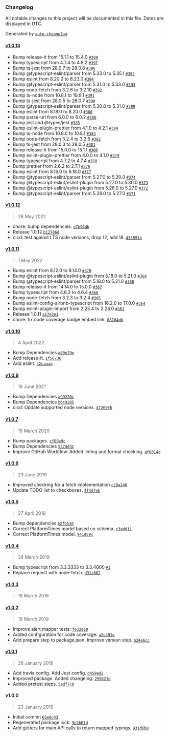 ### Changelog

All notable changes to this project will be documented in this file. Dates are displayed in UTC.

Generated by [`auto-changelog`](https://github.com/CookPete/auto-changelog).

#### [v1.0.13](https://github.com/Codex-/metro-info/compare/v1.0.12...v1.0.13)

- Bump release-it from 15.1.1 to 15.4.0 [`#398`](https://github.com/Codex-/metro-info/pull/398)
- Bump typescript from 4.7.4 to 4.8.2 [`#397`](https://github.com/Codex-/metro-info/pull/397)
- Bump ts-jest from 28.0.7 to 28.0.8 [`#396`](https://github.com/Codex-/metro-info/pull/396)
- Bump @typescript-eslint/parser from 5.33.0 to 5.35.1 [`#395`](https://github.com/Codex-/metro-info/pull/395)
- Bump eslint from 8.20.0 to 8.23.0 [`#394`](https://github.com/Codex-/metro-info/pull/394)
- Bump @typescript-eslint/parser from 5.31.0 to 5.33.0 [`#393`](https://github.com/Codex-/metro-info/pull/393)
- Bump node-fetch from 3.2.6 to 3.2.10 [`#392`](https://github.com/Codex-/metro-info/pull/392)
- Bump ts-node from 10.8.1 to 10.9.1 [`#391`](https://github.com/Codex-/metro-info/pull/391)
- Bump ts-jest from 28.0.5 to 28.0.7 [`#390`](https://github.com/Codex-/metro-info/pull/390)
- Bump @typescript-eslint/parser from 5.30.0 to 5.31.0 [`#389`](https://github.com/Codex-/metro-info/pull/389)
- Bump eslint from 8.18.0 to 8.20.0 [`#388`](https://github.com/Codex-/metro-info/pull/388)
- Bump parse-url from 6.0.0 to 6.0.2 [`#386`](https://github.com/Codex-/metro-info/pull/386)
- Bump jest and @types/jest [`#385`](https://github.com/Codex-/metro-info/pull/385)
- Bump eslint-plugin-prettier from 4.1.0 to 4.2.1 [`#384`](https://github.com/Codex-/metro-info/pull/384)
- Bump ts-node from 10.8.0 to 10.8.1 [`#383`](https://github.com/Codex-/metro-info/pull/383)
- Bump node-fetch from 3.2.4 to 3.2.6 [`#382`](https://github.com/Codex-/metro-info/pull/382)
- Bump ts-jest from 28.0.3 to 28.0.5 [`#381`](https://github.com/Codex-/metro-info/pull/381)
- Bump release-it from 15.0.0 to 15.1.1 [`#380`](https://github.com/Codex-/metro-info/pull/380)
- Bump eslint-plugin-prettier from 4.0.0 to 4.1.0 [`#379`](https://github.com/Codex-/metro-info/pull/379)
- Bump typescript from 4.7.2 to 4.7.4 [`#378`](https://github.com/Codex-/metro-info/pull/378)
- Bump prettier from 2.6.2 to 2.7.1 [`#376`](https://github.com/Codex-/metro-info/pull/376)
- Bump eslint from 8.16.0 to 8.18.0 [`#377`](https://github.com/Codex-/metro-info/pull/377)
- Bump @typescript-eslint/parser from 5.27.0 to 5.30.0 [`#374`](https://github.com/Codex-/metro-info/pull/374)
- Bump @typescript-eslint/eslint-plugin from 5.27.0 to 5.30.0 [`#373`](https://github.com/Codex-/metro-info/pull/373)
- Bump @typescript-eslint/eslint-plugin from 5.26.0 to 5.27.0 [`#372`](https://github.com/Codex-/metro-info/pull/372)
- Bump @typescript-eslint/parser from 5.26.0 to 5.27.0 [`#371`](https://github.com/Codex-/metro-info/pull/371)

#### [v1.0.12](https://github.com/Codex-/metro-info/compare/v1.0.11...v1.0.12)

> 28 May 2022

- chore: bump dependencies. [`e7b96db`](https://github.com/Codex-/metro-info/commit/e7b96db42faac0d7dddb9d2adf302dfd557c4cce)
- Release 1.0.12 [`b12706d`](https://github.com/Codex-/metro-info/commit/b12706dc8a23e7b5377a583e631d79d3ffe88882)
- cicd: test against LTS node versions, drop 12, add 18. [`435891a`](https://github.com/Codex-/metro-info/commit/435891ab4bf59106e17d83408b57af495e3eab69)

#### [v1.0.11](https://github.com/Codex-/metro-info/compare/v1.0.10...v1.0.11)

> 1 May 2022

- Bump eslint from 8.12.0 to 8.14.0 [`#370`](https://github.com/Codex-/metro-info/pull/370)
- Bump @typescript-eslint/eslint-plugin from 5.18.0 to 5.21.0 [`#369`](https://github.com/Codex-/metro-info/pull/369)
- Bump @typescript-eslint/parser from 5.18.0 to 5.21.0 [`#368`](https://github.com/Codex-/metro-info/pull/368)
- Bump release-it from 14.14.0 to 15.0.0 [`#367`](https://github.com/Codex-/metro-info/pull/367)
- Bump typescript from 4.6.3 to 4.6.4 [`#366`](https://github.com/Codex-/metro-info/pull/366)
- Bump node-fetch from 3.2.3 to 3.2.4 [`#365`](https://github.com/Codex-/metro-info/pull/365)
- Bump eslint-config-airbnb-typescript from 16.2.0 to 17.0.0 [`#364`](https://github.com/Codex-/metro-info/pull/364)
- Bump eslint-plugin-import from 2.25.4 to 2.26.0 [`#363`](https://github.com/Codex-/metro-info/pull/363)
- Release 1.0.11 [`a17e3e1`](https://github.com/Codex-/metro-info/commit/a17e3e1a65813a37b6bd9e975ff462f354499090)
- chore: fix code coverage badge embed link. [`08104db`](https://github.com/Codex-/metro-info/commit/08104db1d2c8ed28a44e6e2b822bc2aa7bf4856d)

#### [v1.0.10](https://github.com/Codex-/metro-info/compare/v1.0.9...v1.0.10)

> 4 April 2022

- Bump Dependencies [`a80e29e`](https://github.com/Codex-/metro-info/commit/a80e29edad3336344b574a1b0ce9cc6324e5ec0e)
- Add release-it. [`1f56736`](https://github.com/Codex-/metro-info/commit/1f56736f9a37ac453fb66a3b0a57033436ac65dd)
- Add eslint. [`42caaae`](https://github.com/Codex-/metro-info/commit/42caaae49c4bec4f44063763c535813fdeb7fe14)

#### [v1.0.9](https://github.com/Codex-/metro-info/compare/v1.0.7...v1.0.9)

> 16 June 2021

- Bump Dependencies [`a99220c`](https://github.com/Codex-/metro-info/commit/a99220cb7c0112f52ca2dcd02d82956e03a80c31)
- Bump Dependencies [`b6c9285`](https://github.com/Codex-/metro-info/commit/b6c928560edd331bdeb70ae27d0767ec2c641750)
- cicd: Update supported node versions. [`47269fb`](https://github.com/Codex-/metro-info/commit/47269fb78923cfbfd4849e227c964480ed4866db)

#### [v1.0.7](https://github.com/Codex-/metro-info/compare/v1.0.6...v1.0.7)

> 15 March 2020

- Bump packages. [`cf09e9c`](https://github.com/Codex-/metro-info/commit/cf09e9cb7146afe2abee31e1fa07ef38ecd9f595)
- Bump Dependencies [`537dd32`](https://github.com/Codex-/metro-info/commit/537dd32270b9c055143617030e0f2544178287f2)
- Improve GitHub Workflow. Added linting and format checking. [`af6814c`](https://github.com/Codex-/metro-info/commit/af6814c9511dfdc9e339a6baf3ac10b7800618cc)

#### [v1.0.6](https://github.com/Codex-/metro-info/compare/v1.0.5...v1.0.6)

> 23 June 2019

- Improved checking for a fetch implementation [`c28a240`](https://github.com/Codex-/metro-info/commit/c28a240946ca2310336b27c8e4f08495ef74b1ca)
- Update TODO list to checkboxes. [`4f4dfeb`](https://github.com/Codex-/metro-info/commit/4f4dfeb1f658f17b731a1a7f98fb7221750d0f3f)

#### [v1.0.5](https://github.com/Codex-/metro-info/compare/v1.0.4...v1.0.5)

> 27 April 2019

- Bump dependencies [`62fb53d`](https://github.com/Codex-/metro-info/commit/62fb53d693a36e19a1723f46741b2074049c3eb5)
- Correct PlatformTimes model based on schema. [`c3add11`](https://github.com/Codex-/metro-info/commit/c3add1199f2bd145ad68670ad7f9d05cb110f4cb)
- Correct PlatformTimes model. [`941d69c`](https://github.com/Codex-/metro-info/commit/941d69ca20d1236c45bc6fb1cf16985d60612ddc)

#### [v1.0.4](https://github.com/Codex-/metro-info/compare/v1.0.3...v1.0.4)

> 26 March 2019

- Bump typescript from 3.3.3333 to 3.3.4000 [`#1`](https://github.com/Codex-/metro-info/pull/1)
- Replace request with node-fetch. [`d91c602`](https://github.com/Codex-/metro-info/commit/d91c602db270632aefe7114679abbe6fff8dd915)

#### [v1.0.3](https://github.com/Codex-/metro-info/compare/v1.0.2...v1.0.3)

> 19 March 2019

#### [v1.0.2](https://github.com/Codex-/metro-info/compare/v1.0.1...v1.0.2)

> 19 March 2019

- Improve alert mapper tests: [`fe32e18`](https://github.com/Codex-/metro-info/commit/fe32e184881ca7add3211e87941c465ac4f357cd)
- Added configuration for code coverage. [`a2c491e`](https://github.com/Codex-/metro-info/commit/a2c491e3aaccd0acba52c15edc6d0584d42b0596)
- Add prepare step to package.json. Improve version step. [`b24e6cc`](https://github.com/Codex-/metro-info/commit/b24e6cca78d6d234a32ecd6353bd68403c99f6ad)

#### [v1.0.1](https://github.com/Codex-/metro-info/compare/v1.0.0...v1.0.1)

> 26 January 2019

- Add travis config. Add Jest config. [`d459ed2`](https://github.com/Codex-/metro-info/commit/d459ed2a08d7b71c1a84a1d467606045567d8a04)
- Improved package. Added changelog: [`299621d`](https://github.com/Codex-/metro-info/commit/299621dec1aa97d35575de7475ba049a51e239a7)
- Added pretest steps. [`5adf7c0`](https://github.com/Codex-/metro-info/commit/5adf7c01b93866f4f8c38ed078af8d32d1df9211)

#### v1.0.0

> 23 January 2019

- Initial commit [`65e6c43`](https://github.com/Codex-/metro-info/commit/65e6c43f05d5cc8d9c4f28f685cae33faf210f99)
- Regenerated package lock. [`9e2b07d`](https://github.com/Codex-/metro-info/commit/9e2b07d19075517932ed083662febf3bfd655f17)
- Add getters for main API calls to return mapped typings. [`931d6b8`](https://github.com/Codex-/metro-info/commit/931d6b85c527caa131d52c44f0104a4f9f22ccec)

